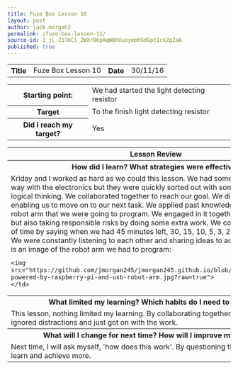 ```yaml
---
title: Fuze Box Lesson 10
layout: post
author: jack.morgan2
permalink: /fuze-box-lesson-11/
source-id: 1_jL-Z1lKCl_ZWXrB6pAqWBXUuoymbhSdGptIckZgZaA
published: true
---
```

<table>
  <tr>
    <th>Title</th>
    <td>Fuze Box Lesson 10</td>
    <th>Date</th>
    <td>30/11/16</td>
  </tr>
</table>


<table>
  <tr>
    <th>Starting point:</th>
    <td>We had started the light detecting resistor</td>
  </tr>
  <tr>
    <th>Target</th>
    <td>To the finish light detecting resistor</td>
  </tr>
  <tr>
    <th>Did I reach my target?</th>
    <td>Yes</td>
  </tr>
</table>


<table>
  <tr>
    <th>Lesson Review</th>
  </tr>
  <tr>
    <th>How did I learn? What strategies were effective?</th>
  </tr>
  <tr>
    <td>Kriday and I worked as hard as we could this lesson. We had some problems along the way with the electronics but they were quickly sorted out with some persevering and logical thinking. We collaborated together to reach our goal. We did this swiftly , enabling us to move on to our next task. We applied past knowledge to set up the robot arm that we were going to program. We engaged in it together, being accurate but also taking responsible risks by doing some extra work.  We  constantly kept track of time by saying when we had 45 minutes left, 30, 15, 10, 5, 3, 2 and 1 minutes left. We were constantly listening to each other and sharing ideas to achieve our goal. This is an image of the robot arm we had to program:
    
    
    
    
    
    
    
    <img src="https://github.com/jmorgan245/jmorgan245.github.io/blob/master/images/fuze-powered-by-raspberry-pi-and-usb-robot-arm.jpg?raw=true">
    </td>
  </tr>
  <tr>
    <th>What limited my learning? Which habits do I need to work on?</th>
  </tr>
  <tr>
    <td>This lesson, nothing limited my learning. By collaborating together, Kriday and I ignored distractions and just got on with the work.</td>
  </tr>
  <tr>
    <th>What will I change for next time? How will I improve my learning?</th>
  </tr>
  <tr>
    <td>Next time, I will ask myself, 'how does this work'. By questioning things I will be able to learn and achieve more. </td>
  </tr>
</table>


